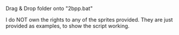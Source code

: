 Drag & Drop folder onto "2bpp.bat"

I do NOT own the rights to any of the sprites provided. They are just provided as examples, to show the script working.
